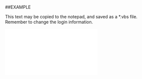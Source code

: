 
##EXAMPLE

This text may be copied to the notepad, and saved as a *.vbs file. Remember to change the login information.

![](..\..\Examples\vbs\SOTimeZoneItems.Exists.vbs.txt)


